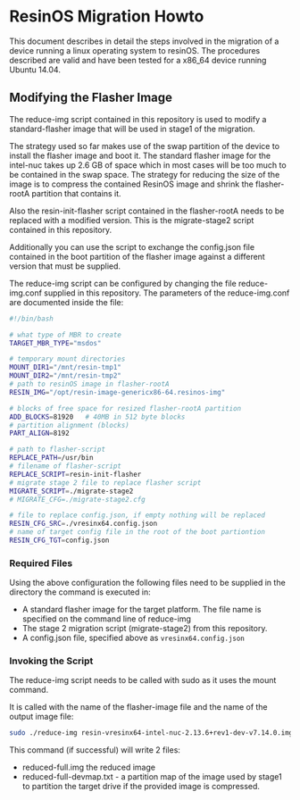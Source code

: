 # ResinOS Migration Howto

This document describes in detail the steps involved in the migration of a device running a 
linux operating system to resinOS. The procedures described are valid and have been tested for
a x86_64 device running Ubuntu 14.04. 
     
 
## Modifying the Flasher Image

The reduce-img script contained in this repository is used to modify a standard-flasher image that will be used in stage1 
of the migration.    

The strategy used so far makes use of the swap partition of the device to install the flasher image and boot it. 
The standard flasher image for the intel-nuc takes up 2.6 GB of space which in most cases will be too much to be contained 
in the swap space. The strategy for reducing the size of the image is to compress the contained ResinOS image and 
shrink the flasher-rootA partition that contains it.

Also the resin-init-flasher script contained in the flasher-rootA needs to be replaced with a modified version. This is 
the migrate-stage2 script contained in this repository. 

Additionally you can use the script to exchange the config.json file contained in the boot partition of the flasher image 
against a different version that must be supplied.

The reduce-img script can be configured by changing the file reduce-img.conf supplied in this repository. The parameters 
of the reduce-img.conf are documented inside the file:

```bash
#!/bin/bash

# what type of MBR to create
TARGET_MBR_TYPE="msdos"

# temporary mount directories
MOUNT_DIR1="/mnt/resin-tmp1"
MOUNT_DIR2="/mnt/resin-tmp2"
# path to resinOS image in flasher-rootA
RESIN_IMG="/opt/resin-image-genericx86-64.resinos-img"

# blocks of free space for resized flasher-rootA partition
ADD_BLOCKS=81920   # 40MB in 512 byte blocks
# partition alignment (blocks)
PART_ALIGN=8192

# path to flasher-script
REPLACE_PATH=/usr/bin
# filename of flasher-script
REPLACE_SCRIPT=resin-init-flasher
# migrate stage 2 file to replace flasher script
MIGRATE_SCRIPT=./migrate-stage2
# MIGRATE_CFG=./migrate-stage2.cfg

# file to replace config.json, if empty nothing will be replaced
RESIN_CFG_SRC=./vresinx64.config.json
# name of target config file in the root of the boot partiontion
RESIN_CFG_TGT=config.json

```  

### Required Files

Using the above configuration the following files need to be supplied in the directory 
the command is executed in:

- A standard flasher image for the target platform. The file name is specified on the command
line of reduce-img
- The stage 2 migration script (migrate-stage2) from this repository.
- A config.json file, specified above as ```vresinx64.config.json ```

### Invoking the Script

The reduce-img script needs to be called with sudo as it uses the mount command. 

It is called with the name of the flasher-image file and the name of the output 
image file:

```bash
sudo ./reduce-img resin-vresinx64-intel-nuc-2.13.6+rev1-dev-v7.14.0.img reduced-full.img   
```
 
 This command (if successful) will write 2 files:
 - reduced-full.img the reduced image
 - reduced-full-devmap.txt - a partition map of the image used by stage1 to partition the target drive if the provided 
 image is compressed.  
 
 
 
 
 

